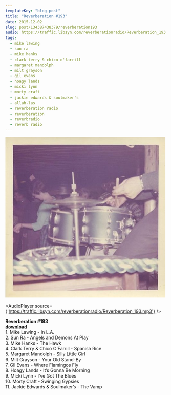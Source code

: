 ```yaml
---
templateKey: "blog-post"
title: "Reverberation #193"
date: 2015-12-02
slug: post/134387438379/reverberation193
audio: https://traffic.libsyn.com/reverberationradio/Reverberation_193.mp3
tags:
  - mike lawing
  - sun ra
  - mike hanks
  - clark terry & chico o'farrill
  - margaret mandolph
  - milt grayson
  - gil evans
  - hoagy lands
  - micki lynn
  - morty craft
  - jackie edwards & soulmaker's
  - allah-las
  - reverberation radio
  - reverberation
  - reverbradio
  - reverb radio
---
```


![Reverberation #193](../images/e729e0e31468b35bbe4b823164013a9afa78402053a20e876edf3f28555eab8e.jpg)

<AudioPlayer source={'https://traffic.libsyn.com/reverberationradio/Reverberation_193.mp3'} />

<p><b>Reverberation #193<br /></b><b><a href="https://traffic.libsyn.com/reverberationradio/Reverberation_193.mp3">download</a><br /></b>1. Mike Lawing - In L.A.<br />2. Sun Ra - Angels and Demons At Play<br />3. Mike Hanks - The Hawk<br />4. Clark Terry &amp; Chico O&rsquo;Farrill - Spanish Rice<br />5. Margaret Mandolph - Silly Little Girl<br />6. Milt Grayson - Your Old Stand-By<br />7. Gil Evans - Where Flamingos Fly<br />8. Hoagy Lands - It&rsquo;s Gonna Be Morning<br />9. Micki Lynn - I&rsquo;ve Got The Blues<br />10. Morty Craft - Swinging Gypsies<br />11. Jackie Edwards &amp; Soulmaker&rsquo;s - The Vamp</p>
